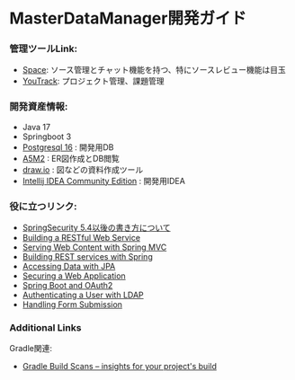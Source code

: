 # MasterDataManager開発ガイド

### 管理ツールLink:
* [Space](https://mdm.jetbrains.space/): ソース管理とチャット機能を持つ、特にソースレビュー機能は目玉
* [YouTrack](https://jhwb505.youtrack.cloud/dashboard): プロジェクト管理、課題管理

### 開発資産情報:
* Java 17
* Springboot 3
* [Postgresql 16](https://www.postgresql.org/download/) : 開発用DB
* [A5M2](https://a5m2.mmatsubara.com/) : ER図作成とDB閲覧
* [draw.io](https://www.drawio.com/) : 図などの資料作成ツール
* [Intellij IDEA Community Edition](https://www.jetbrains.com/idea/download/?section=windows) : 開発用IDEA

### 役に立つリンク:
* [SpringSecurity 5.4以後の書き方について](https://qiita.com/suke_masa/items/908805dd45df08ba28d8)
* [Building a RESTful Web Service](https://spring.io/guides/gs/rest-service/)
* [Serving Web Content with Spring MVC](https://spring.io/guides/gs/serving-web-content/)
* [Building REST services with Spring](https://spring.io/guides/tutorials/rest/)
* [Accessing Data with JPA](https://spring.io/guides/gs/accessing-data-jpa/)
* [Securing a Web Application](https://spring.io/guides/gs/securing-web/)
* [Spring Boot and OAuth2](https://spring.io/guides/tutorials/spring-boot-oauth2/)
* [Authenticating a User with LDAP](https://spring.io/guides/gs/authenticating-ldap/)
* [Handling Form Submission](https://spring.io/guides/gs/handling-form-submission/)

### Additional Links
Gradle関連:
* [Gradle Build Scans – insights for your project's build](https://scans.gradle.com#gradle)

